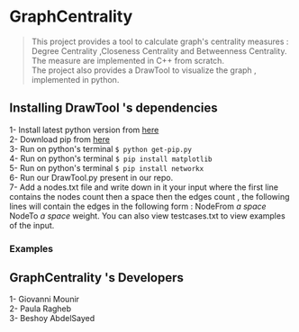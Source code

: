 # GraphCentrality  
>This project provides a tool to calculate graph's centrality measures : Degree Centrality ,Closeness Centrality and Betweenness Centrality.  
>The measure are implemented in C++ from scratch.  
>The project also provides a DrawTool to visualize the graph , implemented in python.  

## Installing DrawTool 's dependencies
1- Install latest python version from <a href="https://www.python.org/downloads/" >here</a>  
2- Download pip from <a href="https://bootstrap.pypa.io/get-pip.py">here</a>  
3- Run on python's terminal <code>$ python get-pip.py</code>  
4- Run on python's terminal <code>$ pip install matplotlib </code>  
5- Run on python's terminal <code>$ pip install networkx</code>  
6- Run our DrawTool.py present in our repo.  
7- Add a nodes.txt file and write down in it your input where the first line contains the nodes count then a space then the edges count , the following lines will contain the edges in the following form : NodeFrom *a space* NodeTo *a space* weight. You can also view testcases.txt to view examples of the input.  
  
### Examples  
  
## GraphCentrality 's Developers
1- Giovanni Mounir  
2- Paula Ragheb  
3- Beshoy AbdelSayed  
